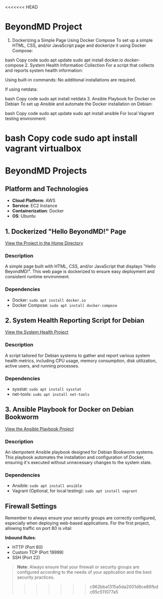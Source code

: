 <<<<<<< HEAD
# BeyondMD Project

1. Dockerizing a Simple Page Using Docker Compose
To set up a simple HTML, CSS, and/or JavaScript page and dockerize it using Docker Compose:

bash
Copy code
sudo apt update
sudo apt install docker.io docker-compose
2. System Health Information Collection
For a script that collects and reports system health information:

Using built-in commands: No additional installations are required.

If using netdata:

bash
Copy code
sudo apt install netdata
3. Ansible Playbook for Docker on Debian
To set up Ansible and automate the Docker installation on Debian:

bash
Copy code
sudo apt update
sudo apt install ansible
For local Vagrant testing environment:

bash
Copy code
sudo apt install vagrant virtualbox
=======
# BeyondMD Projects

## Platform and Technologies
- **Cloud Platform**: AWS
- **Service**: EC2 Instance
- **Containerization**: Docker
- **OS**: Ubuntu
  
## 1. Dockerized "Hello BeyondMD!" Page
[View the Project in the Home Directory](https://github.com/dsilverio123/BeyondMD123/tree/main/home)

### Description
A simple page built with HTML, CSS, and/or JavaScript that displays "Hello BeyondMD!". This web page is dockerized to ensure easy deployment and consistent runtime environment.

### Dependencies
- Docker: `sudo apt install docker.io`
- Docker Compose: `sudo apt install docker-compose`

## 2. System Health Reporting Script for Debian
[View the System Health Project](https://github.com/dsilverio123/BeyondMD123/tree/main/systemhealth123)

### Description
A script tailored for Debian systems to gather and report various system health metrics, including CPU usage, memory consumption, disk utilization, active users, and running processes.

### Dependencies
- sysstat: `sudo apt install sysstat`
- net-tools: `sudo apt install net-tools`

## 3. Ansible Playbook for Docker on Debian Bookworm
[View the Ansible Playbook Project](https://github.com/dsilverio123/BeyondMD123/tree/main/ansible-debian-docker)

### Description
An idempotent Ansible playbook designed for Debian Bookworm systems. This playbook automates the installation and configuration of Docker, ensuring it's executed without unnecessary changes to the system state.

### Dependencies
- Ansible: `sudo apt install ansible`
- Vagrant (Optional, for local testing): `sudo apt install vagrant`

## Firewall Settings
Remember to always ensure your security groups are correctly configured, especially when deploying web-based applications. For the first project, allowing traffic on port 80 is vital:

**Inbound Rules**:
- HTTP (Port 80)
- Custom TCP (Port 19999)
- SSH (Port 22)

> **Note**: Always ensure that your firewall or security groups are configured according to the needs of your application and the best security practices.
>>>>>>> c962bba1315a5da2001d8ce86fbdc65c511077a5
